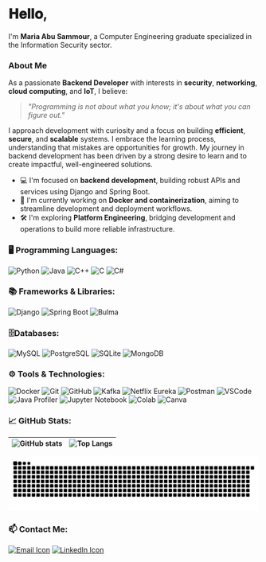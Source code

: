 # 𝐇𝐞𝐥𝐥𝐨, 
I'm **Maria Abu Sammour**, a Computer Engineering graduate specialized in the Information Security sector.

### About Me
As a passionate **Backend Developer** with interests in **security**, **networking**, **cloud computing**, and **IoT**, I believe:  
> *"Programming is not about what you know; it's about what you can figure out."*

I approach development with curiosity and a focus on building **efficient**, **secure**, and **scalable** systems. I embrace the learning process, understanding that mistakes are opportunities for growth. My journey in backend development has been driven by a strong desire to learn and to create impactful, well-engineered solutions.

- 💻 I'm focused on **backend development**, building robust APIs and services using Django and Spring Boot.  
- 🐳 I'm currently working on **Docker and containerization**, aiming to streamline development and deployment workflows.  
- 🛠️ I'm exploring **Platform Engineering**, bridging development and operations to build more reliable infrastructure.

### 🖥️ Programming Languages: 
![Python](https://img.shields.io/badge/Python-%2314354C.svg?style=flat&logo=python&logoColor=white)
![Java](https://img.shields.io/badge/Java-%23ED8B00.svg?style=flat&logo=java&logoColor=white)
![C++](https://img.shields.io/badge/C++-%2300599C.svg?style=flat&logo=c%2B%2B&logoColor=white)
![C](https://img.shields.io/badge/C-%2300599C.svg?style=flat&logo=c&logoColor=white)
![C#](https://img.shields.io/badge/C%23-%23239120.svg?style=flat&logo=c-sharp&logoColor=white)

### 📚 Frameworks & Libraries: 
![Django](https://img.shields.io/badge/Django-%23092E20.svg?style=flat&logo=django&logoColor=white)
![Spring Boot](https://img.shields.io/badge/Spring%20Boot-%236DB33F.svg?style=flat&logo=spring-boot&logoColor=white)
![Bulma](https://img.shields.io/badge/Bulma-%2300D1B2.svg?style=flat&logo=bulma&logoColor=white)

### 🗄️Databases: 
 ![MySQL](https://img.shields.io/badge/MySQL-%2300f.svg?style=flat&logo=mysql&logoColor=white) ![PostgreSQL](https://img.shields.io/badge/PostgreSQL-%23316192.svg?style=flat&logo=postgresql&logoColor=white)  ![SQLite](https://img.shields.io/badge/SQLite-%2307405e.svg?style=flat&logo=sqlite&logoColor=white) 
![MongoDB](https://img.shields.io/badge/MongoDB-%2347A248.svg?style=flat&logo=mongodb&logoColor=white)

### ⚙️ Tools & Technologies: 
![Docker](https://img.shields.io/badge/Docker-%230db7ed.svg?style=flat&logo=docker&logoColor=white)
![Git](https://img.shields.io/badge/Git-%23F05033.svg?style=flat&logo=git&logoColor=white)
![GitHub](https://img.shields.io/badge/GitHub-%23181717.svg?style=flat&logo=github&logoColor=white)
![Kafka](https://img.shields.io/badge/Apache%20Kafka-%2302314E.svg?style=flat&logo=apache-kafka&logoColor=white)
![Netflix Eureka](https://img.shields.io/badge/Netflix%20Eureka-%23B9090B.svg?style=flat&logo=netflix&logoColor=white)
![Postman](https://img.shields.io/badge/Postman-%23FF6C37.svg?style=flat&logo=postman&logoColor=white)
![VSCode](https://img.shields.io/badge/Visual%20Studio%20Code-%23007ACC.svg?style=flat&logo=visual-studio-code&logoColor=white)
![Java Profiler](https://img.shields.io/badge/Java%20Profiler-%23C07200.svg?style=flat&logo=java&logoColor=white)
![Jupyter Notebook](https://img.shields.io/badge/Jupyter%20Notebook-%23F37626.svg?style=flat&logo=jupyter&logoColor=white)
![Colab](https://img.shields.io/badge/Google%20Colab-%F9AB00.svg?style=flat&logo=googlecolab&logoColor=white)
![Canva](https://img.shields.io/badge/Canva-%23E03C31.svg?style=flat&logo=canva&logoColor=white)


### 📈 GitHub Stats:

| ![GitHub stats](https://github-readme-stats.vercel.app/api?username=Maria-Samoor&show_icons=true&theme=radical&cache_seconds=86400) | ![Top Langs](https://github-readme-stats.vercel.app/api/top-langs/?username=Maria-Samoor&layout=compact&theme=radical&cache_seconds=86400) |
| --- | --- |

![GitHub Snake](https://github.com/7oSkaaa/7oSkaaa/blob/output/github-contribution-grid-snake.svg?)

### 📫 Contact Me:
[![Email Icon](https://img.shields.io/badge/gmail-%23EA4335.svg?style=flat&logo=gmail&logoColor=white)](mailto:mariaabusamoor@gmail.com)  [![LinkedIn Icon](https://img.shields.io/badge/LinkedIn-%230A66C2.svg?style=flat&logo=linkedin&logoColor=white)](https://www.linkedin.com/in/mariaabusamoor)
